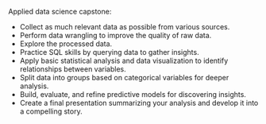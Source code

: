 Applied data science capstone: 

- Collect as much relevant data as possible from various sources.
- Perform data wrangling to improve the quality of raw data.
- Explore the processed data.
- Practice SQL skills by querying data to gather insights.
- Apply basic statistical analysis and data visualization to identify relationships between variables.
- Split data into groups based on categorical variables for deeper analysis.
- Build, evaluate, and refine predictive models for discovering insights.
- Create a final presentation summarizing your analysis and develop it into a compelling story.
